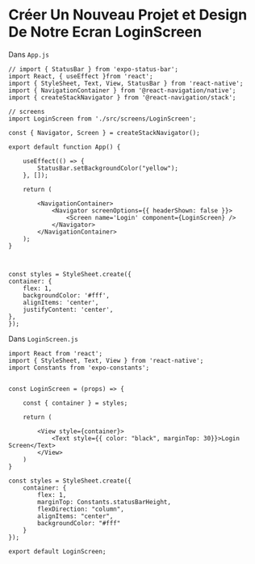 # Créer Un Nouveau Projet et Design De Notre Ecran LoginScreen

Dans `App.js`

    // import { StatusBar } from 'expo-status-bar';
    import React, { useEffect }from 'react';
    import { StyleSheet, Text, View, StatusBar } from 'react-native';
    import { NavigationContainer } from '@react-navigation/native';
    import { createStackNavigator } from '@react-navigation/stack';

    // screens
    import LoginScreen from './src/screens/LoginScreen';

    const { Navigator, Screen } = createStackNavigator();

    export default function App() {

        useEffect(() => {
            StatusBar.setBackgroundColor("yellow");
        }, []);

        return (
        
            <NavigationContainer>
                <Navigator screenOptions={{ headerShown: false }}>
                    <Screen name='Login' component={LoginScreen} />
                </Navigator>
            </NavigationContainer>
        );
    }



    const styles = StyleSheet.create({
    container: {
        flex: 1,
        backgroundColor: '#fff',
        alignItems: 'center',
        justifyContent: 'center',
    },
    });


Dans `LoginScreen.js`

    import React from 'react';
    import { StyleSheet, Text, View } from 'react-native';
    import Constants from 'expo-constants';


    const LoginScreen = (props) => {

        const { container } = styles;

        return (

            <View style={container}>
                <Text style={{ color: "black", marginTop: 30}}>Login Screen</Text>
            </View>
        )
    }

    const styles = StyleSheet.create({
        container: {
            flex: 1,
            marginTop: Constants.statusBarHeight,
            flexDirection: "column",
            alignItems: "center",
            backgroundColor: "#fff"
        }
    });

    export default LoginScreen;